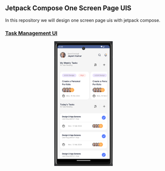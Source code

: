 ## Jetpack Compose One Screen Page UIS

<p> In this repository we will design one screen page uis with jetpack compose. </p>

### [Task Management UI](https://github.com/nameisjayant/composeOneScreens/blob/main/app/src/main/java/com/nameisjayant/composeprojects/features/screens/TaskManagementScreen.kt)

<p align="center"><img src="screenshots/taskManagement.png" height="400" alt="task_management"/></p>
